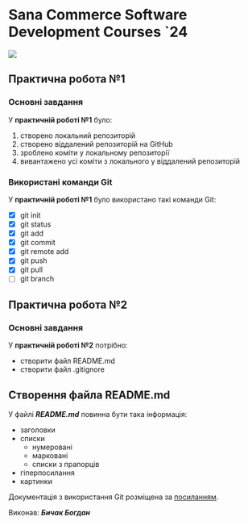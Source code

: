 # Sana Commerce Software Development Courses `24
![](https://upload.wikimedia.org/wikipedia/commons/0/08/Sana_Commerce_Logo.png)
## Практична робота №1
### Основні завдання
У **практичній роботі №1** було:
1. створено локальний репозиторій
1. створено віддалений репозиторій на GitHub
1. зроблено коміти у локальному репозиторії
3. вивантажено усі коміти з локального у віддалений репозиторій
### Використані команди Git
У **практичній роботі №1** було використано такі команди Git:
- [x] git init
- [x] git status
- [x] git add
- [x] git commit
- [x] git remote add
- [x] git push
- [x] git pull
- [ ] git branch
## Практична робота №2
### Основні завдання
У **практичній роботі №2** потрібно:
* створити файл README.md
* створити файл .gitignore
## Створення файла README.md
У файлі ***README.md*** повинна бути така інформація:
* заголовки
* списки
  - нумеровані
  - марковані
  - списки з прапорців
* гіперпосилання
* картинки

Документація з використання Git розміщена за [посиланням](https://docs.github.com/en/get-started/writing-on-github/getting-started-with-writing-and-formatting-on-github/basic-writing-and-formatting-syntax).

Виконав: ***Бичак Богдан***
